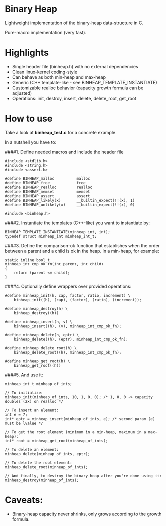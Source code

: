 # Binary Heap
Lightweight implementation of the binary-heap data-structure in C.

Pure-macro implementation (very fast).

# Highlights

* Single header file (binheap.h) with no external dependencies
* Clean linux-kernel coding-style
* Can behave as both min-heap and max-heap
* Generic (C++ template-like - see BINHEAP_TEMPLATE_INSTANTIATE)
* Customizable realloc behavior (capacity growth formula can be adjusted)
* Operations: init, destroy, insert, delete, delete_root, get_root

# How to use

Take a look at **binheap_test.c** for a concrete example.

In a nutshell you have to:

####1. Define needed macros and include the header file

  ```
  #include <stdlib.h>
  #include <string.h>
  #include <assert.h>

  #define BINHEAP_malloc          malloc
  #define BINHEAP_free            free
  #define BINHEAP_realloc         realloc
  #define BINHEAP_memset          memset
  #define BINHEAP_assert          assert
  #define BINHEAP_likely(x)       __builtin_expect(!!(x), 1)
  #define BINHEAP_unlikely(x)     __builtin_expect(!!(x), 0)

  #include <binheap.h>
  ```

####2. Instantiate the templates (C++-like) you want to instantiate by:

  ```
  BINHEAP_TEMPLATE_INSTANTIATE(minheap_int, int);
  typedef struct minheap_int minheap_int_t;
  ```

####3. Define the comparison-ok function that establishes when the order between a parent and a child is ok in the heap. In a min-heap, for example:

  ```
  static inline bool_t
  minheap_int_cmp_ok_fn(int parent, int child)
  {
      return (parent <= child);
  }
  ```

####4. Optionally define wrappers over provided operations:

  ```
  #define minheap_init(h, cap, factor, ratio, increment) \
      binheap_init((h), (cap), (factor), (ratio), (increment));

  #define minheap_destroy(h) \
      binheap_destroy((h))

  #define minheap_insert(h, v) \
      binheap_insert((h), (v), minheap_int_cmp_ok_fn);

  #define minheap_delete(h, eptr) \
      binheap_delete((h), (eptr), minheap_int_cmp_ok_fn);

  #define minheap_delete_root(h) \
      binheap_delete_root((h), minheap_int_cmp_ok_fn);

  #define minheap_get_root(h) \
      binheap_get_root((h))
  ```

####5. And use it:

  ```
  minheap_int_t minheap_of_ints;

  // To initialize:
  minheap_init(minheap_of_ints, 10, 1, 0, 0); /* 1, 0, 0 -> capacity doubles (2x) on realloc */

  // To insert an element:
  int e = 7;
  int* eptr = minheap_insert(minheap_of_ints, e); /* second param (e) must be lvalue */

  // To get the root element (minimum in a min-heap, maximum in a max-heap):
  int* root = minheap_get_root(minheap_of_ints);

  // To delete an element:
  minheap_delete(minheap_of_ints, eptr);

  // To delete the root element:
  minheap_delete_root(minheap_of_ints);

  // And finally, to destroy the binary-heap after you're done using it:
  minheap_destroy(minheap_of_ints);
  ```

# Caveats:

* Binary-heap capacity never shrinks, only grows according to the growth formula.
